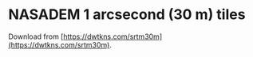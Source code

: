 # NASADEM 1 arcsecond (30 m) tiles

Download from [https://dwtkns.com/srtm30m](https://dwtkns.com/srtm30m).
